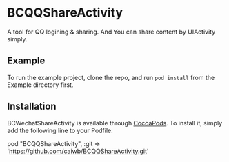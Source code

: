 # BCQQShareActivity

A tool for QQ logining & sharing. And You can share content by UIActivity simply.

## Example

To run the example project, clone the repo, and run `pod install` from the Example directory first.

## Installation

BCWechatShareActivity is available through [CocoaPods](http://cocoapods.org). To install
it, simply add the following line to your Podfile:

pod "BCQQShareActivity", :git => 'https://github.com/caiwb/BCQQShareActivity.git'

